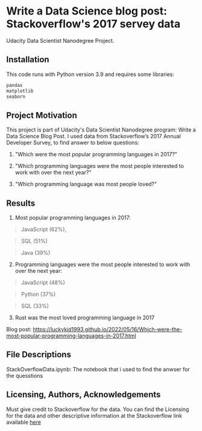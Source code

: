 # Write a Data Science blog post: Stackoverflow's 2017 servey data

Udacity Data Scientist Nanodegree Project.


## Installation

This code runs with Python version 3.9 and requires some libraries:
```bash
pandas
matplotlib
seaborn
```

## Project Motivation
This project is part of Udacity's Data Scientist Nanodegree program: Write a Data Science Blog Post.
I used data from Stackoverflow’s 2017 Annual Developer Survey, to find answer to below questions:

1. "Which were the most popular programming languages in 2017?"

2. "Which programming languages were the most people interested to work with over the next year?"

3. "Which programming language was most people loved?"


## Results
1. Most popular programming languages in 2017:

> JavaScript (62%),

> SQL (51%)

> Java (39%)

2. Programming languages were the most people interested to work with over the next year:

> JavaScript (48%)

> Python (37%)

> SQL (33%)

3. Rust was the most loved programming language in 2017

Blog post: https://luckykid1993.github.io/2022/05/16/Which-were-the-most-popular-programming-languages-in-2017.html

## File Descriptions
StackOverflowData.ipynb:  The notebook that i used to find the anwser for the quesstions


## Licensing, Authors, Acknowledgements

Must give credit to Stackoverflow for the data. 
You can find the Licensing for the data and other descriptive information at the Stackoverflow link available [here](https://insights.stackoverflow.com/survey/2017)

